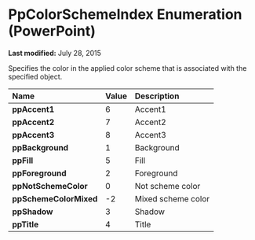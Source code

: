 
# PpColorSchemeIndex Enumeration (PowerPoint)

 **Last modified:** July 28, 2015

Specifies the color in the applied color scheme that is associated with the specified object. 


|**Name**|**Value**|**Description**|
|:-----|:-----|:-----|
| **ppAccent1**|6|Accent1|
| **ppAccent2**|7|Accent2|
| **ppAccent3**|8|Accent3|
| **ppBackground**|1|Background|
| **ppFill**|5|Fill|
| **ppForeground**|2|Foreground|
| **ppNotSchemeColor**|0|Not scheme color|
| **ppSchemeColorMixed**|-2|Mixed scheme color|
| **ppShadow**|3|Shadow|
| **ppTitle**|4|Title|
